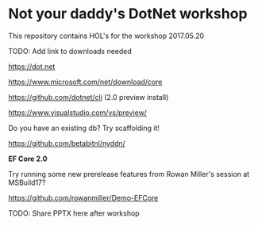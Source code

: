 # Not your daddy's DotNet workshop
This repository contains HOL's for the workshop 2017.05.20

TODO: Add link to downloads needed

https://dot.net

https://www.microsoft.com/net/download/core

https://github.com/dotnet/cli (2.0 preview install)

https://www.visualstudio.com/vs/preview/

Do you have an existing db? Try scaffolding it!

https://github.com/betabitnl/nyddn/

**EF Core 2.0**

Try running some new prerelease features from Rowan Miller's session at MSBuild17?

https://github.com/rowanmiller/Demo-EFCore

TODO: Share PPTX here after workshop
